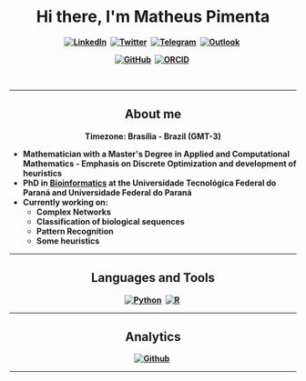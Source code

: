 <p>
  <h1 align="center"><b>Hi there, I'm Matheus Pimenta</h1>
</p>

<p align="center">
<a href="https://www.linkedin.com/in/omatheuspimenta"><img src="https://img.shields.io/badge/linkedin-%230077B5.svg?&style=for-the-badge&logo=linkedin&logoColor=white" alt="LinkedIn" /></a>&nbsp;
<a href="https://twitter.com/omatheuspimenta"><img src="https://img.shields.io/badge/Twitter-1DA1F2?style=for-the-badge&logo=twitter&logoColor=white" alt="Twitter" /></a>&nbsp;
<a href="https://t.me/omatheuspimenta"><img src="https://img.shields.io/badge/Telegram-2CA5E0?style=for-the-badge&logo=telegram&logoColor=white" alt="Telegram" /></a>&nbsp;
<a href="mailto:omatheuspimenta@outlook.com"><img src="https://img.shields.io/badge/Microsoft_Outlook-0078D4?style=for-the-badge&logo=microsoft-outlook&logoColor=white" alt="Outlook" /></a>&nbsp;
<p align="center">
<a href="https://github.com/omatheuspimenta"><img src="https://img.shields.io/badge/GitHub-100000?style=for-the-badge&logo=github&logoColor=white" alt="GitHub" /></a>&nbsp;
<a href="https://orcid.org/0000-0003-0698-6360"><img src="https://img.shields.io/badge/ORCID-A6CE39?style=for-the-badge&logo=orcid&logoColor=white" alt="ORCID" /></a>&nbsp;
</p>

<br />

---
<h2 align="center">About me </h2>
<p align="center">
Timezone: Brasília - Brazil (GMT-3) 
</p>

- Mathematician with a Master's Degree in Applied and Computational Mathematics - Emphasis on Discrete Optimization and development of heuristics
- PhD in [Bioinformatics](https://www.utfpr.edu.br/cursos/coordenacoes/stricto-sensu/ppgab) at the Universidade Tecnológica Federal do Paraná and Universidade Federal do Paraná
- Currently working on:
  - Complex Networks
  - Classification of biological sequences
  - Pattern Recognition
  - Some heuristics

---
<h2 align="center">Languages and Tools </h2>
</p>

<p align="center">
<a href="https://www.python.org/"><img src="https://img.shields.io/badge/Python-3776AB?style=for-the-badge&logo=python&logoColor=white" alt="Python" /></a>&nbsp;
<a href="https://www.r-project.org/"><img src="https://img.shields.io/badge/R-276DC3?style=for-the-badge&logo=r&logoColor=white" alt="R" /></a>&nbsp;
</p>

---
<h2 align="center">Analytics </h2>
</p>
<p align="center">
<a href="https://github.com/omatheuspimenta"><img src="https://github-readme-stats.vercel.app/api/top-langs/?username=omatheuspimenta" alt="Github" /></a>&nbsp;
</p>

---
